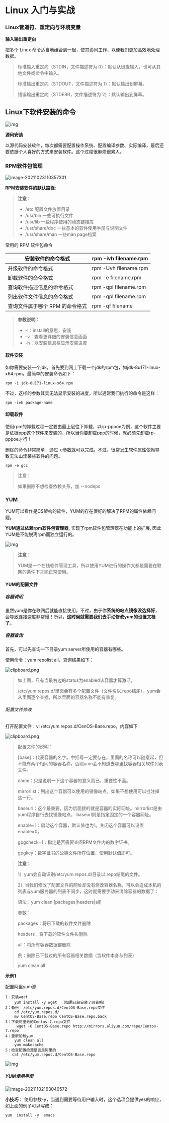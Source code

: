 # Linux 入门与实战

### Linux管道符、重定向与环境变量

**输入输出重定向**

把多个 Linux 命令适当地组合到一起，使其协同工作，以便我们更加高效地处理数据。

> 标准输入重定向（STDIN，文件描述符为 0）：默认从键盘输入，也可从其他文件或命令中输入。
>
> 标准输出重定向（STDOUT，文件描述符为 1）：默认输出到屏幕。
>
> 错误输出重定向（STDERR，文件描述符为 2）：默认输出到屏幕。

## Linux下软件安装的命令

![img](https://www.itbaizhan.com/wiki/imgs/SNAGHTML6a094b5.PNG)

**源码安装**

以源代码安装软件，每次都需要配置操作系统、配置编译参数、实际编译，最后还要依据个人喜好的方式来安装软件。这个过程很麻烦很累人。

### RPM软件包管理

![image-20211023110357301](https://www.itbaizhan.com/wiki/imgs/image-20211023110357301.png)

**RPM安装软件的默认路径**:

> **注意：**
>
> - /etc 配置文件放置目录
> - /usr/bin 一些可执行文件
> - /usr/lib 一些程序使用的动态链接库
> - /usr/share/doc 一些基本的软件使用手册与说明文件
> - /usr/share/man 一些man page档案

常用的 RPM 软件包命令

| 安装软件的命令格式              | rpm -ivh filename.rpm |
| ------------------------------- | --------------------- |
| 升级软件的命令格式              | rpm -Uvh filename.rpm |
| 卸载软件的命令格式              | rpm -e filename.rpm   |
| 查询软件描述信息的命令格式      | rpm -qpi filename.rpm |
| 列出软件文件信息的命令格式      | rpm -qpl filename.rpm |
| 查询文件属于哪个 RPM 的命令格式 | rpm -qf filename      |

> **参数说明：**
>
> - -i：install的意思，安装
> - -v：查看更详细的安装信息画面
> - -h：以安装信息栏显示安装进度

#### 软件安装

如你需要安装一个jdk，首先要到网上下载一个jdk的rpm包，如jdk-8u171-linux-x64.rpm。最简单的安装命令如下：

```
rpm -i jdk-8u171-linux-x64.rpm
```

不过，这样的参数其实无法显示安装的进度，所以通常我们执行的命令是这样：

```
rpm -ivh package-name
```

#### 卸载软件

使用rpm的卸载过程一定要由最上层往下卸载，以rp-pppoe为例，这个软件主要是依据ppp这个软件来安装的，所以当你要卸载ppp的时候，就必须先卸载rp-pppoe才行！

删除的命令非常简单，通过-e参数就可以完成。不过，很常发生软件属性依赖导致无法山洼某些软件的问题。

```
rpm -e gcc
```

> 注意：
>
> 如果删除不想检查依赖关系，加 --nodeps

### YUM

YUM可以看作是CS架构的软件，YUM的存在很好的解决了RPM的属性依赖问题。

**YUM通过依赖rpm软件包管理器,** 实现了rpm软件包管理器在功能上的扩展, 因此YUM是不能脱离rpm而独立运行的。

![img](https://www.itbaizhan.com/wiki/imgs/SNAGHTML14f128f8.PNG)

> **注意：**
>
> YUM是一个在线软件管理工具，所以使用YUM进行的操作大都是需要在联网的条件下才能正常使用。

#### YUM的配置文件

##### 容器说明

虽然yum是你在联网后就能直接使用，不过，由于你**系统的站点镜像没选择好**，会导致连接速度非常慢！所以，**这时候就需要我们去手动修改yum的设置文档了**。

##### 容器查询

首先，可以先查询一下目录yum server所使用的容器有哪些。

使用命令：yum repolist all，查询结果如下：

![clipboard.png](https://www.itbaizhan.com/wiki/imgs/bVU9Td.png)

> 如上图，只有当最右边的status为enabled该容器才算激活，
>
> /etc/yum.repos.d/里面会有多个配置文件（文件名以.repo结尾），yum会从里面逐个查找，所以里面的容器名称不能有重复。

###### 配置文件修改

打开配置文件：vi /etc/yum.repos.d/CenOS-Base.repo，内容如下

![clipboard.png](https://www.itbaizhan.com/wiki/imgs/bVU9Tn.png)

> 配置文件的说明：
>
> [base]：代表容器的名字。中括号一定要存在，里面的名称可以随意起，但不能有两个相同的容器名称，否则yum会不知道去哪里找容器相关软件列表文件。
>
> name：只是说明一下这个容器的意义而已，重要性不高。
>
> mirrorlist：列出这个容器可以使用的镜像站点，如果不想使用可以批注掉这一行。
>
> baseurl：这个最重要，因为后面接的就是容器的实际网址。mirrorlist是由yum程序自行去找镜像站点， baseurl则是指定固定的一个容器网址。
>
> enable=1：启动这个容器，默认值也为1。关闭这个容器可以设置enable=0。
>
> gpgcheck=1：指定是否需要查阅RPM文件内的数字证书。
>
> gpgkey：数字证书的公钥文件所在位置，使用默认值即可。

> **注意：**
>
> 1）yum会自动识别/etc/yum.repos.d/目录以.repo结尾的文件。
>
> 2）当我们修改了配置文件的网址却没有修改容器名称，可以会造成本机的列表与yum服务器的列表不同步，这时就需要手动来清除容器的数据了：
>
> 语法：yum clean [packages|headers|all]
>
> 参数：
>
> packages：将已下载的软件文件删除
>
> headers：将下载的软件文件头删除
>
> all：将所有容器数据都删除
>
> 例：删除已下载过的所有容器相关数据（含软件本身与列表）
>
> yum clean all

**示例1**

配置阿里yum源

```
1：安装wget
    yum install -y wget  （如果已经安装了则省略）
2：备份  /etc/yum.repos.d/CentOS-Base.repo文件
    cd /etc/yum.repos.d/
    mv CentOS-Base.repo CentOS-Base.repo.back
3：下载阿里云的Centos-7.repo文件
     wget -O CentOS-Base.repo http://mirrors.aliyun.com/repo/Centos-7.repo
4：重新加载yum
    yum clean all
    yum makecache
5：检查配置的源是否是阿里的
   cat /etc/yum.repos.d/CentOS-Base.repo
```

![img](https://www.itbaizhan.com/wiki/imgs/SNAGHTML15063381.PNG)

##### YUM使用手册

![image-20211102163040572](https://www.itbaizhan.com/wiki/imgs/image-20211102163040572.png)

**小技巧：** 使用参数-y，当遇到需要等待用户输入时，这个选项会提供yes的响应，如上面的例子可以写成：

```
yum  install -y  emacs 
```